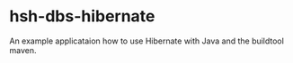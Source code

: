 # hsh-dbs-hibernate
An example applicataion how to use Hibernate with Java and the buildtool maven.
